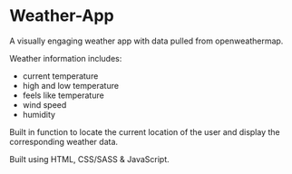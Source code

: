 # Weather-App

A visually engaging weather app with data pulled from openweathermap.

Weather information includes:

* current temperature
* high and low temperature
* feels like temperature
* wind speed
* humidity

Built in function to locate the current location of the user and display the corresponding weather data.

Built using HTML, CSS/SASS & JavaScript.
